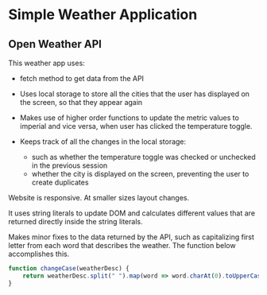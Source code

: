 # Simple Weather Application

## Open Weather API

This weather app uses: 

- fetch method to get data from the API
- Uses local storage to store all the cities that the user has displayed on the screen, so that they appear again 
- Makes use of higher order functions to update the metric values to imperial and vice versa, when user has clicked the temperature toggle.

- Keeps track of all the changes in the local storage:
  - such as whether the temperature toggle was checked or unchecked in the previous session
  - whether the city is displayed on the screen, preventing the user to create duplicates

Website is responsive. At smaller sizes layout changes.

It uses string literals to update DOM and calculates different values that are returned directly inside the string literals.

Makes minor fixes to the data returned by the API, such as capitalizing first letter from each word that describes the weather. The function below accomplishes this.

```javascript
function changeCase(weatherDesc) {
    return weatherDesc.split(" ").map(word => word.charAt(0).toUpperCase().concat(word.slice(1))).join(" ");
}
```


